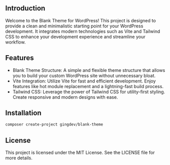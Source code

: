 ## Introduction
Welcome to the Blank Theme for WordPress! This project is designed to provide a clean and minimalistic starting point for your WordPress development. It integrates modern technologies such as Vite and Tailwind CSS to enhance your development experience and streamline your workflow.

## Features
- Blank Theme Structure: A simple and flexible theme structure that allows you to build your custom WordPress site without unnecessary bloat.
- Vite Integration: Utilize Vite for fast and efficient development. Enjoy features like hot module replacement and a lightning-fast build process.
- Tailwind CSS: Leverage the power of Tailwind CSS for utility-first styling. Create responsive and modern designs with ease.

## Installation
```bash
composer create-project gingdev/blank-theme
```

## License
This project is licensed under the MIT License. See the LICENSE file for more details.
